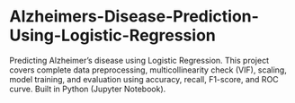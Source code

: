 # Alzheimers-Disease-Prediction-Using-Logistic-Regression
Predicting Alzheimer’s disease using Logistic Regression. This project covers complete data preprocessing, multicollinearity check (VIF), scaling, model training, and evaluation using accuracy, recall, F1-score, and ROC curve. Built in Python (Jupyter Notebook).
